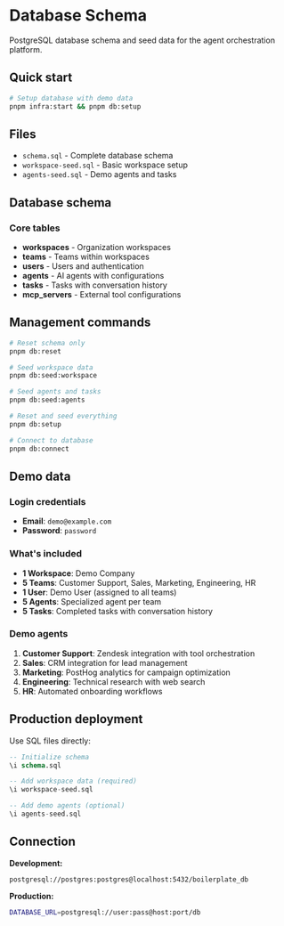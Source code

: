 # Database Schema

PostgreSQL database schema and seed data for the agent orchestration platform.

## Quick start

```bash
# Setup database with demo data
pnpm infra:start && pnpm db:setup
```

## Files

- `schema.sql` - Complete database schema  
- `workspace-seed.sql` - Basic workspace setup
- `agents-seed.sql` - Demo agents and tasks

## Database schema

### Core tables
- **workspaces** - Organization workspaces
- **teams** - Teams within workspaces  
- **users** - Users and authentication
- **agents** - AI agents with configurations
- **tasks** - Tasks with conversation history
- **mcp_servers** - External tool configurations

## Management commands

```bash
# Reset schema only
pnpm db:reset

# Seed workspace data  
pnpm db:seed:workspace

# Seed agents and tasks
pnpm db:seed:agents

# Reset and seed everything
pnpm db:setup

# Connect to database
pnpm db:connect
```

## Demo data

### Login credentials
- **Email**: `demo@example.com`
- **Password**: `password`

### What's included
- **1 Workspace**: Demo Company
- **5 Teams**: Customer Support, Sales, Marketing, Engineering, HR  
- **1 User**: Demo User (assigned to all teams)
- **5 Agents**: Specialized agent per team
- **5 Tasks**: Completed tasks with conversation history

### Demo agents
1. **Customer Support**: Zendesk integration with tool orchestration
2. **Sales**: CRM integration for lead management
3. **Marketing**: PostHog analytics for campaign optimization
4. **Engineering**: Technical research with web search
5. **HR**: Automated onboarding workflows

## Production deployment

Use SQL files directly:
```sql
-- Initialize schema
\i schema.sql

-- Add workspace data (required)
\i workspace-seed.sql

-- Add demo agents (optional)
\i agents-seed.sql
```

## Connection

**Development:**
```
postgresql://postgres:postgres@localhost:5432/boilerplate_db
```

**Production:**
```bash
DATABASE_URL=postgresql://user:pass@host:port/db
``` 
